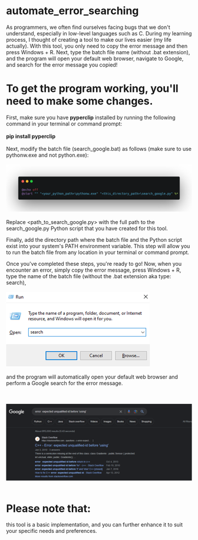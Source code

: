 # automate_error_searching
As programmers, we often find ourselves facing bugs that we don't understand,
especially in low-level languages such as C. During my learning process, 
I thought of creating a tool to make our lives easier (my life actually). With this tool, 
you only need to copy the error message and then press Windows + R. Next,
type the batch file name (without .bat extension), and the program will open your default web browser,
navigate to Google, and search for the error message you copied!

# To get the program working, you'll need to make some changes. 
First, make sure you have __pyperclip__ installed by running the following command in your terminal or command prompt: <br><br>__pip install pyperclip__ <br><br>
Next, modify the batch file (search_google.bat) as follows (make sure to use pythonw.exe and not python.exe):
<br><br>![batch file](https://github.com/ilyesBoukraa/automate_error_searching/blob/master/batch_file.png)<br><br>
Replace <path_to_search_google.py> with the full path to the search_google.py Python script that you have created for this tool.

Finally, add the directory path where the batch file and the Python script exist into your system's PATH environment variable.
This step will allow you to run the batch file from any location in your terminal or command prompt.

Once you've completed these steps, you're ready to go! Now, when you encounter an error, simply copy the error message,
press Windows + R, type the name of the batch file (without the .bat extension aka type: search), 
<br><br>
![img_run](https://github.com/ilyesBoukraa/automate_error_searching/blob/master/Run.png)
<br><br>
and the program will automatically open your default web browser and perform a Google search for the error message.

<br><br>![batch file](https://github.com/ilyesBoukraa/automate_error_searching/blob/master/searched_an_error.png)<br><br>


# Please note that: 
this tool is a basic implementation, and you can further enhance it to suit your specific needs and preferences.
